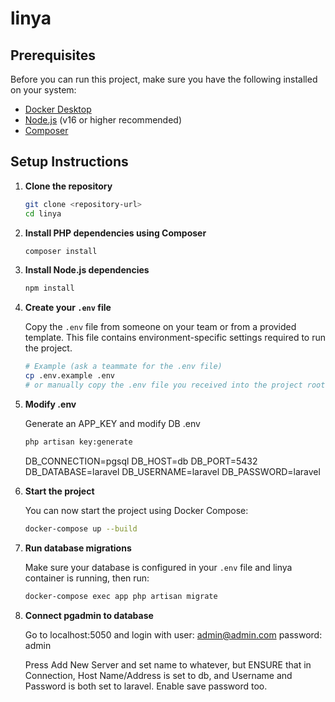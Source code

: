 # linya

## Prerequisites

Before you can run this project, make sure you have the following installed on your system:

- [Docker Desktop](https://www.docker.com/products/docker-desktop/)
- [Node.js](https://nodejs.org/) (v16 or higher recommended)
- [Composer](https://getcomposer.org/)

## Setup Instructions

1. **Clone the repository**

   ```bash
   git clone <repository-url>
   cd linya
   ```

2. **Install PHP dependencies using Composer**

   ```bash
   composer install
   ```

3. **Install Node.js dependencies**

   ```bash
   npm install
   ```

4. **Create your `.env` file**

   Copy the `.env` file from someone on your team or from a provided template. This file contains environment-specific settings required to run the project.

   ```bash
   # Example (ask a teammate for the .env file)
   cp .env.example .env
   # or manually copy the .env file you received into the project root
   ```

5. **Modify .env**

    Generate an APP_KEY and modify DB .env 

   ```bash
   php artisan key:generate
   ```

    DB_CONNECTION=pgsql
    DB_HOST=db
    DB_PORT=5432
    DB_DATABASE=laravel
    DB_USERNAME=laravel
    DB_PASSWORD=laravel

7. **Start the project**

   You can now start the project using Docker Compose:

   ```bash
   docker-compose up --build
   ```

8. **Run database migrations**

   Make sure your database is configured in your `.env` file and linya container is running, then run:

   ```bash
   docker-compose exec app php artisan migrate
   ```

9. **Connect pgadmin to database**

   Go to localhost:5050 and login with 
    user: admin@admin.com 
    password: admin

    Press Add New Server and set name to whatever, but ENSURE that in Connection, Host Name/Address is set to db, and Username and Password is both set to laravel. Enable save password too.
